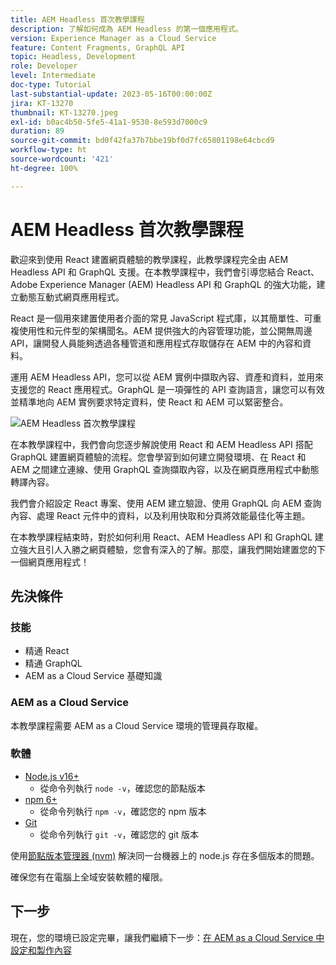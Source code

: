 ```yaml
---
title: AEM Headless 首次教學課程
description: 了解如何成為 AEM Headless 的第一個應用程式。
version: Experience Manager as a Cloud Service
feature: Content Fragments, GraphQL API
topic: Headless, Development
role: Developer
level: Intermediate
doc-type: Tutorial
last-substantial-update: 2023-05-16T00:00:00Z
jira: KT-13270
thumbnail: KT-13270.jpeg
exl-id: b0ac4b50-5fe5-41a1-9530-8e593d7000c9
duration: 89
source-git-commit: bd0f42fa37b7bbe19bf0d7fc65801198e64cbcd9
workflow-type: ht
source-wordcount: '421'
ht-degree: 100%

---
```


# AEM Headless 首次教學課程

歡迎來到使用 React 建置網頁體驗的教學課程，此教學課程完全由 AEM Headless API 和 GraphQL 支援。在本教學課程中，我們會引導您結合 React、Adobe Experience Manager (AEM) Headless API 和 GraphQL 的強大功能，建立動態互動式網頁應用程式。

React 是一個用來建置使用者介面的常見 JavaScript 程式庫，以其簡單性、可重複使用性和元件型的架構聞名。AEM 提供強大的內容管理功能，並公開無周邊 API，讓開發人員能夠透過各種管道和應用程式存取儲存在 AEM 中的內容和資料。

運用 AEM Headless API，您可以從 AEM 實例中擷取內容、資產和資料，並用來支援您的 React 應用程式。GraphQL 是一項彈性的 API 查詢語言，讓您可以有效並精準地向 AEM 實例要求特定資料，使 React 和 AEM 可以緊密整合。

![AEM Headless 首次教學課程](./assets/overview/overview.png)

在本教學課程中，我們會向您逐步解說使用 React 和 AEM Headless API 搭配 GraphQL 建置網頁體驗的流程。您會學習到如何建立開發環境、在 React 和 AEM 之間建立連線、使用 GraphQL 查詢擷取內容，以及在網頁應用程式中動態轉譯內容。

我們會介紹設定 React 專案、使用 AEM 建立驗證、使用 GraphQL 向 AEM 查詢內容、處理 React 元件中的資料，以及利用快取和分頁將效能最佳化等主題。

在本教學課程結束時，對於如何利用 React、AEM Headless API 和 GraphQL 建立強大且引人入勝之網頁體驗，您會有深入的了解。那麼，讓我們開始建置您的下一個網頁應用程式！

## 先決條件

### 技能

+ 精通 React
+ 精通 GraphQL
+ AEM as a Cloud Service 基礎知識

### AEM as a Cloud Service

本教學課程需要 AEM as a Cloud Service 環境的管理員存取權。

### 軟體

+ [Node.js v16+](https://nodejs.org/en/)
   + 從命令列執行 `node -v`，確認您的節點版本
+ [npm 6+](https://www.npmjs.com/)
   + 從命令列執行 `npm -v`，確認您的 npm 版本
+ [Git](https://git-scm.com/)
   + 從命令列執行 `git -v`，確認您的 git 版本

使用[節點版本管理器 (nvm)](https://github.com/nvm-sh/nvm) 解決同一台機器上的 node.js 存在多個版本的問題。

確保您有在電腦上全域安裝軟體的權限。

## 下一步

現在，您的環境已設定完畢，讓我們繼續下一步：[在 AEM as a Cloud Service 中設定和製作內容](./1-content-modeling.md)
